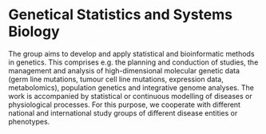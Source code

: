 # Genetical Statistics and Systems Biology

The group aims to develop and apply statistical and bioinformatic methods in genetics. This comprises e.g. the planning and conduction of studies, the management and analysis of high-dimensional molecular genetic data (germ line mutations, tumour cell line mutations, expression data, metabolomics), population genetics and integrative genome analyses. The work is accompanied by statistical or continuous modelling of diseases or physiological processes. For this purpose, we cooperate with different national and international study groups of different disease entities or phenotypes.

